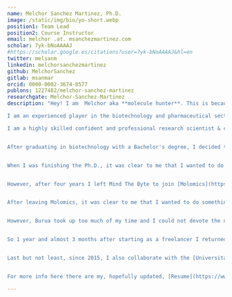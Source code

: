 ```yaml
---
name: Melchor Sanchez Martinez, Ph.D.
image: /static/img/bio/yo-short.webp
position1: Team Lead
position2: Course Instructor
email: melchor .at. msanchezmartinez.com
scholar: 7yk-bNoAAAAJ
#https://scholar.google.es/citations?user=7yk-bNoAAAAJ&hl=en
twitter: melsanm
linkedin: melchorsanchezmartinez
github: MelchorSanchez
gitlab: msanmar
orcid: 0000-0002-3674-8577
publons: 1227482/melchor-sanchez-martinez
researchgate: Melchor-Sanchez-Martinez
description: "Hey! I am  Melchor aka **molecule hunter**. This is because working here or there my goal is to try to enhance the discovery, development and/or production of new molecules using computers (through Computational Sciences and Informatics). 

I am an experienced player in the biotechnology and pharmaceutical sectors where I have held management and senior-level positions across different companies, specializing in consultancy and service provision. I am an enthusiastic team player with strong communication, leadership, and management skills, demonstrated through my experience leading and overseeing diverse projects and teams.

I am a highly skilled confident and professional research scientist & consultant as well as an experienced (scientific) project and team manager, with a strong client and product oriented focus coupled with an entrepreneurial and business-oriented mindset, which has been exemplified by my work at various startups as well as my freelance experience. Not a founder of a company but a co-founder of two nice kids! A guy from a [small town of Navarra](https://es.wikipedia.org/wiki/Ribaforada) that now lives in a [slightly bigger town of Catalonia](https://ca.wikipedia.org/wiki/Sant_Pere_de_Ribes), in the greater Barcelona area. I have changed the [desert](https://bardenasreales.es/) for the [beach](https://platgessitges.com/sitges-beaches)... although I prefer [mountains](https://www.cerdanya.org/#).


After graduating in biotechnology with a Bachelor's degree, I decided to pursue an M.Sc. in biophysics. During that year, I was introduced to theoretical chemistry, which I realized was my passion. So I decided to pursue another M.Sc. in theoretical and computational chemistry. During that year, I met [Dr. Ramon Crehuet](https://www.iqac.csic.es/research/departments/biological-chemistry/theoretical-and-computational-chemistry/#presentation), who become my Ph.D. advisor for the next four years at the Institute of Advanced Chemistry of Catalonia (IQAC-CSIC) in Barcelona.


When I was finishing the Ph.D., it was clear to me that I wanted to do something at the borderline between computational chemistry and, if possible, pharmaceutical research. Luckily, before my Ph.D. defense I started to work at Mind The Byte (MtB), also in Barcelona. MtB was a startup devoted to developing new computational chemistry software for the pharma and biotech industries. We also provided consultancy services, acting as a Clinical Research Organization (CRO) in computational chemistry and cheminformatics and related fields such as bioinformatics. Moreover, MtB regularly participated in regional, national, and Europe-wide funded projects where I acted as a Principal Investigator. I joined the company as a computational chemist and progressed to Scientific Director. In addition to drug discovery, MtB gave me experience in real-world business operations, such as the acquisition of our main national competitor, as well as in project and people management. Moreover, MtB gave me the opportunity of direct my first [PhD thesis](http://hdl.handle.net/2445/148102). Great times indeed!


However, after four years I left Mind The Byte to join [Molomics](https://www.linkedin.com/company/molomics/posts/?feedView=all) in March 2019 as a Senior Research Scientist in computational chemistry and data science. Molomics is a company that advances the search for structurally new small molecule therapeutics using artificial intelligence (AI) empowered by human knowledge. In Molomics, I looked for candidate molecules to became therapeutic agents against central nervous system (CNS) disorders, mainly Parkinson's disease. I had a great time there until July 2021 when I left Molomics. In fact, looking behind, I have to say that I have been very lucky with all the job positions I have had. I have enjoyed great times and collected good memories in all of them.


After leaving Molomics, it was clear to me that I wanted to do something for myself. During my time at Mind The Byte, I began to develop an entrepreneurial mindset that grew over the years until it morphed into business ideas. However, I was, and still am, afraid of what it means to run a business, so I decided to do something in between, becoming a freelancer. On 1<sup>st</sup> September 2021 I created [Burua Scientific](https://www.linkedin.com/company/buruascientific), the brand through which I offer my professional services as a freelancer. In addition, in March 2022 I also co-founded ByteKem where, also as a freelancer, I (togeter with my colleague Emanuele) try to close the gap in the use of computational tools to discover molecules outside the biotech/pharma industries. 


However, Burua took up too much of my time and I could not devote the necessary effort to growing Bytekem. So I took a step aside, and although I continued to collaborate with Emanuele for a while, I decided to focus solely on Burua Scientific. Finally, a few months later, I decided to completely abandon the freelance route. When I started freelancing I had in mind to set up a small consulting company, but although I would say that I have been successful as a freelancer, I was just acting as a normal employee of other companies. A freelancer instead of a permanent employee, but more or less the same. That was a far cry from my original aspirations. 


So 1 year and almost 3 months after starting as a freelancer I returned to the business world by joining [Zifo](http://wwww.zifornd.com) as a Senior Consultant in Cheminformatics first, and since October 2023 as Team Lead in Cheminformatics. Zifo is a company that helps science-driven organisations innovate through a full range of specialised scientific computing services. Within its portfolio of services, Zifo has decided to strengthen chemoinformatics. This branch is fairly new, within the company, and as I see it right now it is like a blank canvas or a building on the foundations, with a lot of room for new ideas and growth. There is a lot to do. And in this context I hope to be able to help Zifo establish and stabilize this new scientific area. The future looks challenging but also full of fun, let's see how it goes!


Last but not least, since 2015, I also collaborate with the [Universitat Oberta de Catalunya](https://www.uoc.edu), a private university based in Barcelona, in the [M.Sc. program in Bioinformatics and Biostatistics](https://estudios.uoc.edu/es/masters-universitarios/bioinformatica-bioestadistica/presentacion), teaching [Programming for Bioinformatics](http://cv.uoc.edu/tren/trenacc/web/GAT_EXP.PLANDOCENTE?any_academico=20211&cod_asignatura=M0.152&idioma=CAS&pagina=PD_PREV_PORTAL&cache=S) as well as directing and evaluating M.Sc. thesis.  I also love teaching, helping people learn and at the same time [communicating knowledge (another of my passions)](/static/pdf/outreach.pdf). I really enjoy teaching!


For more info here there are my, hopefully updated, [Resume](https://www.dropbox.com/s/qkerekb3g5ebhx7/Melchor_Sanchez_Martinez_en_Resume.pdf?dl=0) and [CV](https://www.dropbox.com/s/cxu1bghkzn5g4wh/Melchor_Sanchez_Martinez_en_CV.pdf?dl=0)"

---
```

